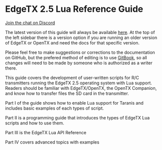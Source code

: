 # EdgeTX 2.5 Lua Reference Guide

[Join the chat on Discord](https://discord.gg/CZCwVx2)

The latest version of this guide will always be available [here](https://luadoc.edgetx.org). At the top of the left sidebar there is a version option if you are running an older version of EdgeTX or OpenTX and need the docs for that specific version.

Please feel free to make suggestions or corrections to the documentation on GitHub, but the prefered method of editing is to use [GitBook](https://www.gitbook.com), so all changes will need to be made by someone who is authorized as a writer there.&#x20;

This guide covers the development of user-written scripts for R/C transmitters running the EdgeTX 2.5 operating system with Lua support. Readers should be familiar with EdgeTX/OpenTX, the OpenTX Companion, and know how to transfer files the SD card in the transmitter.

Part I of the guide shows how to enable Lua support for Taranis and includes basic examples of each types of script.

Part II is a programming guide that introduces the types of EdgeTX Lua scripts and how to use them.

Part III is the EdgeTX Lua API Reference

Part IV covers advanced topics with examples
